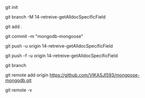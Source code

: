 git init

git branch -M 14-retreive-getAlldocSpecificField

git add .

git commit -m "mongodb-mongoose"

git push -u origin 14-retreive-getAlldocSpecificField

git push -f -u origin 14-retreive-getAlldocSpecificField

git branch

git remote add origin https://github.com/VIKASJI593/mongoose-mongodb.git

git remote -v


